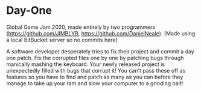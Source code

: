 # Day-One
Global Game Jam 2020, made entirely by two programmers (https://github.com/JIMBLYB, https://github.com/DanielNeale). 
(Made using a local BitBucket server so no commits here)

A software developer desperately tries to fix their project and commit a day one patch. Fix the corrupted files one by one by patching bugs through manically mashing the keyboard. Your newly released project is unexpectedly filled with bugs that corrupt it! You can't pass these off as features so you have to find and patch as many as you can before they manage to take up your ram and slow your computer to a grinding halt!
